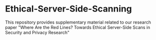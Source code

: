 # Ethical-Server-Side-Scanning
This repository provides supplementary material related to our research paper "Where Are the Red Lines? Towards Ethical Server-Side Scans in Security and Privacy Research"
